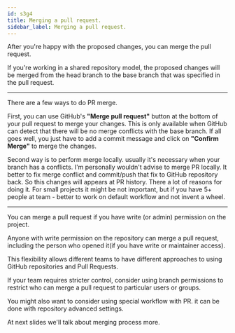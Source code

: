 ```yaml
---
id: s3g4
title: Merging a pull request.
sidebar_label: Merging a pull request.
---
```


After you're happy with the proposed changes, you can merge the pull request.

If you're working in a shared repository model, the proposed changes will be merged from the head branch to the base branch that was specified in the pull request.

---


There are a few ways to do PR merge.

First, you can use GitHub's **"Merge pull request"** button at the bottom of your pull request to merge your changes.
This is only available when GitHub can detect that there will be no merge conflicts with the base branch.
If all goes well, you just have to add a commit message and click on **"Confirm Merge"** to merge the changes.

Second way is to perform merge locally. usually it's necessary when your branch has a conflicts. I'm personally wouldn't advise to merge PR locally. It better to fix merge conflict and commit/push that fix to GitHub repository back. So this changes will appears at PR history. There a lot of reasons for doing it. For small projects it might be not important, but if you have 5+ people at team - better to work on default workflow and not invent a wheel.

----

You can merge a pull request if you have write (or admin) permission on the project.

Anyone with write permission on the repository can merge a pull request, including the person who opened it(if you have write or maintainer access).

This flexibility allows different teams to have different approaches to using GitHub repositories and Pull Requests.

If your team requires stricter control, consider using branch permissions to restrict who can merge a pull request to particular users or groups.

You might also want to consider using special workflow with PR. it can be done with repository advanced settings.



At next slides we'll talk about merging process more.
